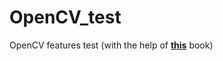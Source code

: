 # OpenCV_test
 
OpenCV features test (with the help of <b><a href="https://www.google.ru/books/edition/OpenCV_%D0%B8_Java_%D0%9E%D0%B1%D1%80%D0%B0%D0%B1%D0%BE%D1%82%D0%BA%D0%B0_%D0%B8%D0%B7%D0%BE/eoxiDwAAQBAJ?hl=ru&gbpv=1&printsec=frontcover">this</a></b> book)

